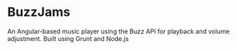 # BuzzJams

An Angular-based music player using the Buzz API for playback and volume adjustment. Built using Grunt and Node.js

